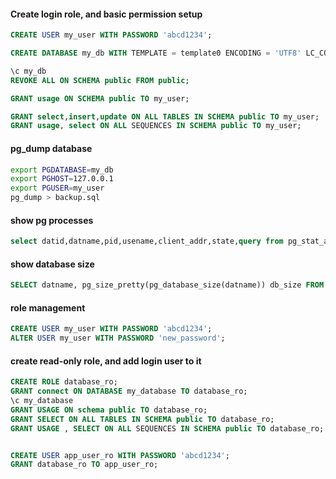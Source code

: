 
#### Create login role, and basic permission setup
```sql
CREATE USER my_user WITH PASSWORD 'abcd1234';

CREATE DATABASE my_db WITH TEMPLATE = template0 ENCODING = 'UTF8' LC_COLLATE = 'en_US.UTF-8' LC_CTYPE = 'en_US.UTF-8';

\c my_db
REVOKE ALL ON SCHEMA public FROM public;

GRANT usage ON SCHEMA public TO my_user;

GRANT select,insert,update ON ALL TABLES IN SCHEMA public TO my_user;
GRANT usage, select ON ALL SEQUENCES IN SCHEMA public TO my_user;

```

#### pg_dump database
```bash
export PGDATABASE=my_db
export PGHOST=127.0.0.1
export PGUSER=my_user
pg_dump > backup.sql
```

#### show pg processes
```sql
select datid,datname,pid,usename,client_addr,state,query from pg_stat_activity;
```

#### show database size
```sql
SELECT datname, pg_size_pretty(pg_database_size(datname)) db_size FROM pg_database where datname <> 'rdsadmin';
```

#### role management
```sql
CREATE USER my_user WITH PASSWORD 'abcd1234';
ALTER USER my_user WITH PASSWORD 'new_password';
```
#### create read-only role, and add login user to it
```sql
CREATE ROLE database_ro;
GRANT connect ON DATABASE my_database TO database_ro;
\c my_database 
GRANT USAGE ON schema public TO database_ro;
GRANT SELECT ON ALL TABLES IN SCHEMA public TO database_ro;
GRANT USAGE , SELECT ON ALL SEQUENCES IN SCHEMA public TO database_ro;


CREATE USER app_user_ro WITH PASSWORD 'abcd1234';
GRANT database_ro TO app_user_ro;
```
